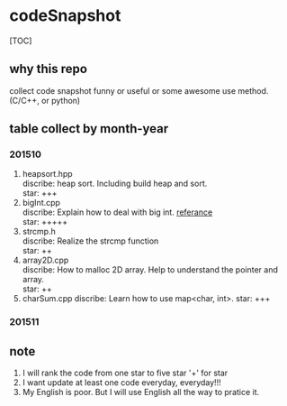 # codeSnapshot

[TOC]

## why this repo
collect code snapshot funny or useful or some awesome use method.(C/C++, or python)<br>

## table collect by month-year
### 201510
1. heapsort.hpp<br>
discribe: heap sort. Including build heap and sort.<br>
star: +++
2. bigInt.cpp<br>
discribe: Explain how to deal with big int. [referance](www.clanfei.com/2012/04/629.html)<br>
star: +++++
3. strcmp.h<br>
discribe: Realize the strcmp function<br>
star: ++
4. array2D.cpp<br>
discribe: How to malloc 2D array. Help to understand the pointer and array.<br>
star: ++
30. charSum.cpp
discribe: Learn how to use map<char, int>.
star: +++

### 201511

## note
1. I will rank the code from one star to five star '+' for star
2. I want update at least one code everyday, everyday!!!
3. My English is poor. But I will use English all the way to pratice it.


